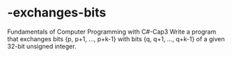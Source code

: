 # -exchanges-bits
Fundamentals of Computer Programming with C#-Cap3
 Write a program that exchanges bits {p, p+1, …, p+k-1} with bits {q,
q+1, …, q+k-1} of a given 32-bit unsigned integer.
